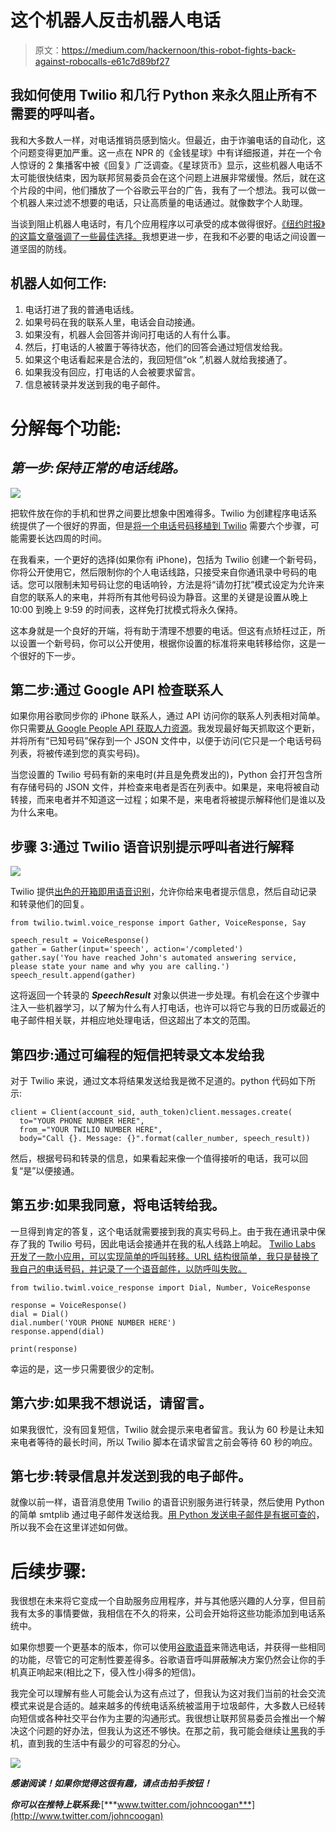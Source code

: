 # 这个机器人反击机器人电话

> 原文：<https://medium.com/hackernoon/this-robot-fights-back-against-robocalls-e61c7d89bf27>

## 我如何使用 Twilio 和几行 Python 来永久阻止所有不需要的呼叫者。

我和大多数人一样，对电话推销员感到恼火。但最近，由于诈骗电话的自动化，这个问题变得更加严重。这一点在 NPR 的《金钱星球》中有详细报道，并在一个令人惊讶的 2 集播客中被《回复》广泛调查。《星球货币》显示，这些机器人电话不太可能很快结束，因为联邦贸易委员会在这个问题上进展非常缓慢。然后，就在这个片段的中间，他们播放了一个谷歌云平台的广告，我有了一个想法。我可以做一个机器人来过滤不想要的电话，只让高质量的电话通过。就像数字个人助理。

当谈到阻止机器人电话时，有几个应用程序以可承受的成本做得很好。[《纽约时报》的这篇文章强调了一些最佳选择。](https://www.nytimes.com/2017/05/11/smarter-living/stop-robocalls.html)我想更进一步，在我和不必要的电话之间设置一道坚固的防线。

## 机器人如何工作:

1.  电话打进了我的普通电话线。
2.  如果号码在我的联系人里，电话会自动接通。
3.  如果没有，机器人会回答并询问打电话的人有什么事。
4.  然后，打电话的人被置于等待状态，他们的回答会通过短信发给我。
5.  如果这个电话看起来是合法的，我回短信“ok ”,机器人就给我接通了。
6.  如果我没有回应，打电话的人会被要求留言。
7.  信息被转录并发送到我的电子邮件。

# 分解每个功能:

## *第一步:保持正常的电话线路。*

![](img/2c94128f1c7adeb146320680b65ef1d6.png)

把软件放在你的手机和世界之间要比想象中困难得多。Twilio 为创建程序电话系统提供了一个很好的界面，但是[将一个电话号码移植到 Twilio](https://support.twilio.com/hc/en-us/articles/223179348-Porting-a-Phone-Number-to-Twilio) 需要六个步骤，可能需要长达四周的时间。

在我看来，一个更好的选择(如果你有 iPhone)，包括为 Twilio 创建一个新号码，你将公开使用它，然后限制你的个人电话线路，只接受来自你通讯录中号码的电话。您可以限制未知号码让您的电话响铃，方法是将“请勿打扰”模式设定为允许来自您的联系人的来电，并将所有其他号码设为静音。这里的关键是设置从晚上 10:00 到晚上 9:59 的时间表，这样免打扰模式将永久保持。

这本身就是一个良好的开端，将有助于清理不想要的电话。但这有点矫枉过正，所以设置一个新号码，你可以公开使用，根据你设置的标准将来电转移给你，这是一个很好的下一步。

## 第二步:通过 Google API 检查联系人

如果你用谷歌同步你的 iPhone 联系人，通过 API 访问你的联系人列表相对简单。你只需要[从 Google People API 获取人力资源](https://developers.google.com/people/api/rest/v1/people#Person)。我发现最好每天抓取这个更新，并将所有“已知号码”保存到一个 JSON 文件中，以便于访问(它只是一个电话号码列表，将被传递到您的真实号码)。

当您设置的 Twilio 号码有新的来电时(并且是免费发出的)，Python 会打开包含所有存储号码的 JSON 文件，并检查来电者是否在列表中。如果是，来电将被自动转接，而来电者并不知道这一过程；如果不是，来电者将被提示解释他们是谁以及为什么来电。

## 步骤 3:通过 Twilio 语音识别提示呼叫者进行解释

![](img/523ffc557267c7e33d15f7a216f1e69a.png)

Twilio 提供[出色的开箱即用语音识别](https://www.twilio.com/blog/2017/05/introducing-speech-recognition.html)，允许你给来电者提示信息，然后自动记录和转录他们的回复。

```
from twilio.twiml.voice_response import Gather, VoiceResponse, Say

speech_result = VoiceResponse()
gather = Gather(input='speech', action='/completed')
gather.say('You have reached John's automated answering service, please state your name and why you are calling.')
speech_result.append(gather)
```

这将返回一个转录的 ***SpeechResult*** 对象以供进一步处理。有机会在这个步骤中注入一些机器学习，以了解为什么有人打电话，也许可以将它与我的日历或最近的电子邮件相关联，并相应地处理电话，但这超出了本文的范围。

## 第四步:通过可编程的短信把转录文本发给我

对于 Twilio 来说，通过文本将结果发送给我是微不足道的。python 代码如下所示:

```
client = Client(account_sid, auth_token)client.messages.create(
  to="YOUR PHONE NUMBER HERE",
  from_="YOUR TWILIO NUMBER HERE",
  body="Call {}. Message: {}".format(caller_number, speech_result))
```

然后，根据号码和转录的信息，如果看起来像一个值得接听的电话，我可以回复“是”以便接通。

## 第五步:如果我同意，将电话转给我。

一旦得到肯定的答复，这个电话就需要接到我的真实号码上。由于我在通讯录中保存了我的 Twilio 号码，因此电话会接通并在我的私人线路上响起。 [Twilio Labs 开发了一款小应用，可以实现简单的呼叫转移。URL 结构很简单，我只是替换了我自己的电话号码，并记录了一个语音邮件，以防呼叫失败。](https://www.twilio.com/labs/twimlets/forward)

```
from twilio.twiml.voice_response import Dial, Number, VoiceResponse

response = VoiceResponse()
dial = Dial()
dial.number('YOUR PHONE NUMBER HERE')
response.append(dial)

print(response)
```

幸运的是，这一步只需要很少的定制。

## 第六步:如果我不想说话，请留言。

如果我很忙，没有回复短信，Twilio 就会提示来电者留言。我认为 60 秒是让未知来电者等待的最长时间，所以 Twilio 脚本在请求留言之前会等待 60 秒的响应。

## 第七步:转录信息并发送到我的电子邮件。

就像以前一样，语音消息使用 Twilio 的语音识别服务进行转录，然后使用 Python 的简单 smtplib 通过电子邮件发送给我。[用 Python 发送电子邮件是有据可查的](https://www.tutorialspoint.com/python/python_sending_email.htm)，所以我不会在这里详述如何做。

# 后续步骤:

我很想在未来将它变成一个自助服务应用程序，并与其他感兴趣的人分享，但目前我有太多的事情要做，我相信在不久的将来，公司会开始将这些功能添加到电话系统中。

如果你想要一个更基本的版本，你可以使用[谷歌语音](http://voice.google.com)来筛选电话，并获得一些相同的功能，尽管它的可定制性要差得多。谷歌语音呼叫屏蔽解决方案仍然会让你的手机真正响起来(相比之下，侵入性小得多的短信)。

我完全可以理解有些人可能会认为这有点过了，但我认为这对我们当前的社会交流模式来说是合适的。越来越多的传统电话系统被滥用于垃圾邮件，大多数人已经转向短信或各种社交平台作为主要的沟通形式。我很想让联邦贸易委员会推出一个解决这个问题的好办法，但我认为这还不够快。在那之前，我可能会继续让[黑](https://hackernoon.com/tagged/hacking)我的手机，直到我的生活中有最少的可容忍的分心。

![](img/7a9428b00bcd6ce0a9a4059286cabf22.png)

***感谢阅读！如果你觉得这很有趣，请点击拍手按钮！***

***你可以在推特上联系我:***[***www.twitter.com/johncoogan***](http://www.twitter.com/johncoogan)